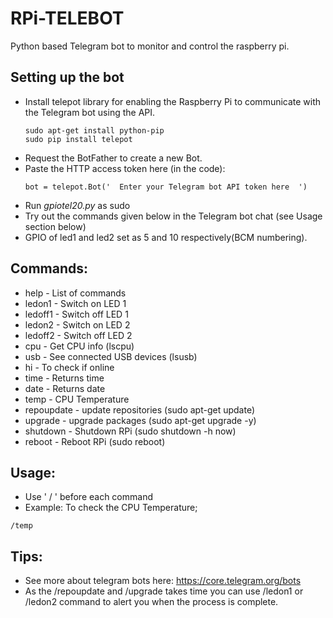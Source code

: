 # RPi-TELEBOT

Python based Telegram bot to monitor and control the raspberry pi.

## Setting up the bot
- Install telepot library for enabling the Raspberry Pi to communicate with the Telegram bot using the API.
  ```
  sudo apt-get install python-pip
  sudo pip install telepot
  ```
- Request the BotFather to create a new Bot.
- Paste the HTTP access token here (in the code):
  ```
  bot = telepot.Bot('  Enter your Telegram bot API token here  ')
  ```
 - Run *gpiotel20.py* as sudo 
 - Try out the commands given below in the Telegram bot chat (see Usage section below)
 - GPIO of led1 and led2 set as 5 and 10 respectively(BCM numbering).
## Commands:


- help - List of commands
- ledon1 - Switch on LED 1
- ledoff1 - Switch off LED 1
- ledon2 - Switch on LED 2
- ledoff2 - Switch off LED 2
- cpu - Get CPU info (lscpu)
- usb - See connected USB devices (lsusb)
- hi - To check if online
- time - Returns time
- date - Returns date
- temp - CPU Temperature
- repoupdate - update repositories (sudo apt-get update)
- upgrade - upgrade packages (sudo apt-get upgrade -y)
- shutdown - Shutdown RPi (sudo shutdown -h now)
- reboot - Reboot RPi (sudo reboot)

## Usage:
- Use ' / ' before each command
- Example: To check the CPU Temperature;
 ```
 /temp
 ```
## Tips:
- See more about telegram bots here: https://core.telegram.org/bots
- As the /repoupdate and /upgrade takes time you can use /ledon1 or /ledon2 command to alert you when the process is complete.
